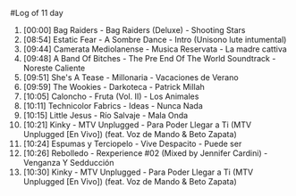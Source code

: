 #Log of 11 day

1. [00:00] Bag Raiders - Bag Raiders (Deluxe) - Shooting Stars
1. [08:54] Estatic Fear - A Sombre Dance - Intro (Unisono lute intumental)
1. [09:44] Camerata Mediolanense - Musica Reservata - La madre cattiva
1. [09:48] A Band Of Bitches - The Pre End Of The World Soundtrack - Noreste Caliente
1. [09:51] She's A Tease - Millonaria - Vacaciones de Verano
1. [09:59] The Wookies - Darkoteca - Patrick Millah
1. [10:05] Caloncho - Fruta (Vol. II) - Los Animales
1. [10:11] Technicolor Fabrics - Ideas - Nunca Nada
1. [10:15] Little Jesus - Río Salvaje - Mala Onda
1. [10:21] Kinky - MTV Unplugged - Para Poder Llegar a Ti (MTV Unplugged [En Vivo]) (feat. Voz de Mando & Beto Zapata)
1. [10:24] Espumas y Terciopelo - Vive Despacito - Puede ser
1. [10:26] Rebolledo - Rexperience #02 (Mixed by Jennifer Cardini) - Venganza Y Sedducción
1. [10:30] Kinky - MTV Unplugged - Para Poder Llegar a Ti (MTV Unplugged [En Vivo]) (feat. Voz de Mando & Beto Zapata)

